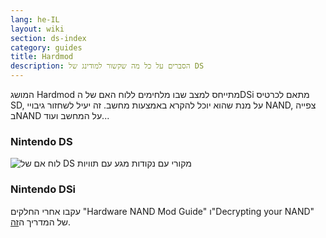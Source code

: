 ```yaml
---
lang: he-IL
layout: wiki
section: ds-index
category: guides
title: Hardmod
description: הסברים על כל מה שקשור למודינג של DS
---
```


המושג Hardmod מתייחס למצב שבו מלחימים ללוח האם של הDSi מתאם לכרטיס SD, על מנת שהוא יוכל להקרא באמצעות מחשב. זה יעיל לשחזור גיבויי NAND, צפייה בNAND על המחשב ועוד...
### Nintendo DS
![לוח אם של DS מקורי עם נקודות מגע עם תוויות](https://media.discordapp.net/attachments/547986366357700620/736370094392999947/mobo_pinout.png)

### Nintendo DSi
עקבו אחרי החלקים "Hardware NAND Mod Guide" ו"Decrypting your NAND" של המדריך ה[זה](https://gbatemp.net/threads/dsi-downgrading-the-complete-guide.393682/).
